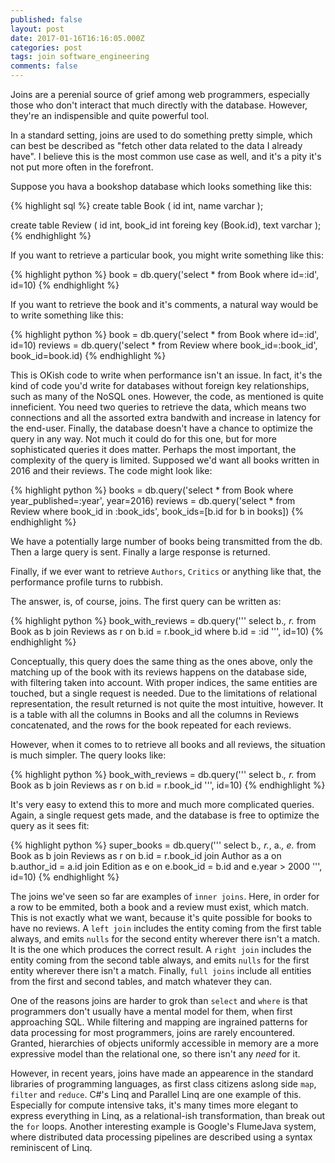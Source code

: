 ```yaml
---
published: false
layout: post
date: 2017-01-16T16:16:05.000Z
categories: post
tags: join software_engineering
comments: false
---
```

Joins are a perenial source of grief among web programmers, especially those who don't interact that much directly with the database. However, they're an indispensible and quite powerful tool.

In a standard setting, joins are used to do something pretty simple, which can best be described as "fetch other data related to the data I already have". I believe this is the most common use case as well, and it's a pity it's not put more often in the forefront.

Suppose you hava a bookshop database which looks something like this:

{% highlight sql %}
create table Book (
  id int,
  name varchar
);

create table Review (
  id int,
  book_id int foreing key (Book.id),
  text varchar
);
{% endhighlight %}

If you want to retrieve a particular book, you might write something like this:

{% highlight python %}
book = db.query('select * from Book where id=:id', id=10)
{% endhighlight %}

If you want to retrieve the book and it's comments, a natural way would be to write something like this:

{% highlight python %}
book = db.query('select * from Book where id=:id', id=10)
reviews = db.query('select * from Review where book_id=:book_id', book_id=book.id)
{% endhighlight %}

This is OKish code to write when performance isn't an issue. In fact, it's the kind of code you'd write for databases without foreign key relationships, such as many of the NoSQL ones. However, the code, as mentioned is quite inneficient. You need two queries to retrieve the data, which means two connections and all the assorted extra bandwith and increase in latency for the end-user. Finally, the database doesn't have a chance to optimize the query in any way. Not much it could do for this one, but for more sophisticated queries it does matter.
Perhaps the most important, the complexity of the query is limited. Supposed we'd want all books written in 2016 and their reviews. The code might look like: 

{% highlight python %}
books = db.query('select * from Book where year_published=:year', year=2016)
reviews = db.query('select * from Review where book_id in :book_ids', book_ids=[b.id for b in books])
{% endhighlight %}

We have a potentially large number of books being transmitted from the db. Then a large query is sent. Finally a large response is returned.

Finally, if we ever want to retrieve `Authors`, `Critics` or anything like that, the performance profile turns to rubbish.

The answer, is, of course, joins. The first query can be written as:

{% highlight python %}
book_with_reviews = db.query('''
    select b.*, r.*
    from Book as b
    join Reviews as r
    on b.id = r.book_id
    where b.id = :id
    ''', id=10)
{% endhighlight %}

Conceptually, this query does the same thing as the ones above, only the matching up of the book with its reviews happens on the database side, with filtering taken into account. With proper indices, the same entities are touched, but a single request is needed. Due to the limitations of relational representation, the result returned is not quite the most intuitive, however. It is a table with all the columns in Books and all the columns in Reviews concatenated, and the rows for the book repeated for each reviews.

However, when it comes to to retrieve all books and all reviews, the situation is much simpler. The query looks like:

{% highlight python %}
book_with_reviews = db.query('''
    select b.*, r.*
    from Book as b
    join Reviews as r
    on b.id = r.book_id
    ''', id=10)
{% endhighlight %}

It's very easy to extend this to more and much more complicated queries. Again, a single request gets made, and the database is free to optimize the query as it sees fit:

{% highlight python %}
super_books = db.query('''
    select b.*, r.*, a.*, e.*
    from Book as b
    join Reviews as r
    on b.id = r.book_id
    join Author as a
    on b.author_id = a.id
    join Edition as e
    on e.book_id = b.id
    and e.year > 2000
    ''', id=10)
{% endhighlight %}

The joins we've seen so far are examples of `inner joins`. Here, in order for a row to be emmited, both a book and a review must exist, which match. This is not exactly what we want, because it's quite possible for books to have no reviews. A `left join` includes the entity coming from the first table always, and emits `nulls` for the second entity wherever there isn't a match. It is the one which produces the correct result. A `right join` includes the entity coming from the second table always, and emits `nulls` for the first entity wherever there isn't a match. Finally, `full joins` include all entities from the first and second tables, and match whatever they can.

One of the reasons joins are harder to grok than `select` and `where` is that programmers don't usually have a mental model for them, when first approaching SQL. While filtering and mapping are ingrained patterns for data processing for most programmers, joins are rarely encountered. Granted, hierarchies of objects uniformly accessible in memory are a more expressive model than the relational one, so there isn't any _need_ for it.

However, in recent years, joins have made an appearence in the standard libraries of programming languages, as first class citizens aslong side `map`, `filter` and `reduce`. C#'s Linq and Parallel Linq are one example of this. Especially for compute intensive taks, it's many times more elegant to express everything in Linq, as a relational-ish transformation, than break out the `for` loops. Another interesting example is Google's FlumeJava system, where distributed data processing pipelines are described using a syntax reminiscent of Linq.
